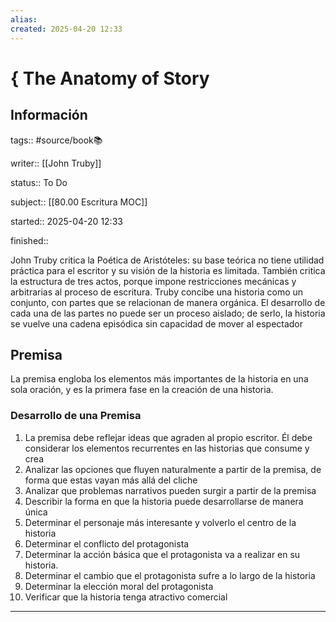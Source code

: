 ```yaml
---
alias: 
created: 2025-04-20 12:33
---
```

# { The Anatomy of Story
## Información
tags:: #source/book📚 

writer:: [[John Truby]]

status:: To Do

subject:: [[80.00 Escritura MOC]]

started:: 2025-04-20 12:33

finished::

John Truby critica la Poética de Aristóteles: su base teórica no tiene utilidad práctica para el escritor y su visión de la historia es limitada. También critica la estructura de tres actos, porque impone restricciones mecánicas y arbitrarias al proceso de escritura. Truby concibe una historia como un conjunto, con partes que se relacionan de manera orgánica. El desarrollo de cada una de las partes no puede ser un proceso aislado; de serlo, la historia se vuelve una cadena episódica sin capacidad de mover al espectador

## Premisa
La premisa engloba los elementos más importantes de la historia en una sola oración, y es la primera fase en la creación de una historia.

### Desarrollo de una Premisa
1. La premisa debe reflejar ideas que agraden al propio escritor. Él debe considerar los elementos recurrentes en las historias que consume y crea
2. Analizar las opciones que fluyen naturalmente a partir de la premisa, de forma que estas vayan más allá del cliche
3. Analizar que problemas narrativos pueden surgir a partir de la premisa
4. Describir la forma en que la historia puede desarrollarse de manera única
5. Determinar el personaje más interesante y volverlo el centro de la historia
6. Determinar el conflicto del protagonista
7. Determinar la acción básica que el protagonista va a realizar en su historia.
8. Determinar el cambio que el protagonista sufre a lo largo de la historia
9. Determinar la elección moral del protagonista
10. Verificar que la historia tenga atractivo comercial
___

